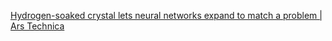 
[Hydrogen-soaked crystal lets neural networks expand to match a problem | Ars Technica](https://arstechnica.com/science/2022/02/hydrogen-soaked-crystal-lets-neural-networks-expand-to-match-a-problem?comments=1)
